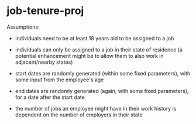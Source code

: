 # job-tenure-proj

Assumptions:

- individuals need to be at least 18 years old to be assigned to a job

- individuals can only be assigned to a job in their state of residence (a potential enhancement 
might be to allow them to also work in adjacent/nearby states)

- start dates are randomly generated (within some fixed parameters), with some input from the 
employee's age

- end dates are randomly generated (again, with some fixed parameters), for a date after the
start date

- the number of jobs an employee might have in their work history is dependent on the number of
employers in their state